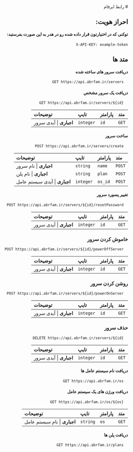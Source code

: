 <div dir="rtl">
# رابط ابرفام



## احراز هویت:
#### توکنی که در اختیارتون قرار داده شده رو در هدر به این صورت بفرستید:
```
X-API-KEY: example-token
```
## متد ها
#### دریافت سرور های ساخته شده

```
  GET https://api.abrfam.ir/servers
```


#### دریافت یک سرور مشخص

```
  GET https://api.abrfam.ir/servers/${id}
```

| متد  | پارامتر | تایپ     | توضیحات                       |
| :---- | :-------- | :------- | :-------------------------------- |
| `GET`  | `id`      | `integer` |  **اجباری** \| آیدی سرور |



#### ساخت سرور
```
  POST https://api.abrfam.ir/servers/create
```
| متد  | پارامتر | تایپ     | توضیحات                       |
| :---- | :-------- | :------- | :-------------------------------- |
| `POST`  | `name`      | `string` |  **اجباری** \| نام سرور |
|`POST` | `plan` | `string` | **اجباری** \| نام پلن
| `POST` | `os_id` | `integer` | **اجباری** \| آیدی سیستم عامل

#### تغییر پسورد سرور

```
  POST https://api.abrfam.ir/servers/${id}/resetPassword
```
| متد  | پارامتر | تایپ     | توضیحات                       |
| :---- | :-------- | :------- | :-------------------------------- |
| `GET`  | `id`      | `integer` |  **اجباری** \| آیدی سرور |

### خاموش کردن سرور

```
  POST https://api.abrfam.ir/servers/${id}/powerOffServer
```
| متد  | پارامتر | تایپ     | توضیحات                       |
| :---- | :-------- | :------- | :-------------------------------- |
| `GET`  | `id`      | `integer` |  **اجباری** \| آیدی سرور |

### روشن کردن سرور

```
  POST https://api.abrfam.ir/servers/${id}/powerOnServer
```
| متد  | پارامتر | تایپ     | توضیحات                       |
| :---- | :-------- | :------- | :-------------------------------- |
| `GET`  | `id`      | `integer` |  **اجباری** \| آیدی سرور |


### حذف سرور

```
  DELETE https://api.abrfam.ir/servers/${id}
```
| متد  | پارامتر | تایپ     | توضیحات                       |
| :---- | :-------- | :------- | :-------------------------------- |
| `GET`  | `id`      | `integer` |  **اجباری** \| آیدی سرور |

####  دریافت نام سیستم عامل ها

```
  GET https://api.abrfam.ir/os
```

#### دریافت ورژن های یک سیستم عامل

```
  GET https://api.abrfam.ir/os/${os}
```

| متد  | پارامتر | تایپ     | توضیحات                       |
| :---- | :-------- | :------- | :-------------------------------- |
| `GET`  | `os`      | `string` |  **اجباری** \|  نام سیستم عامل |

####  دریافت پلن ها

```
  GET https://api.abrfam.ir/plans
```
</div>
